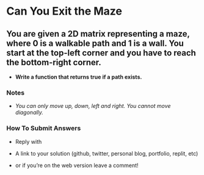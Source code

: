 # Can You Exit the Maze

## You are given a 2D matrix representing a maze, where 0 is a walkable path and 1 is a wall. You start at the top-left corner and you have to reach the bottom-right corner.

- **Write a function that returns true if a path exists.**


### Notes

- *You can only move up, down, left and right. You cannot move diagonally.*


### How To Submit Answers

- Reply with

- A link to your solution (github, twitter, personal blog, portfolio, replit, etc)

- or if you’re on the web version leave a comment!

